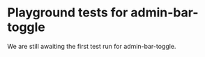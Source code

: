 # Playground tests for admin-bar-toggle
We are still awaiting the first test run for admin-bar-toggle.
